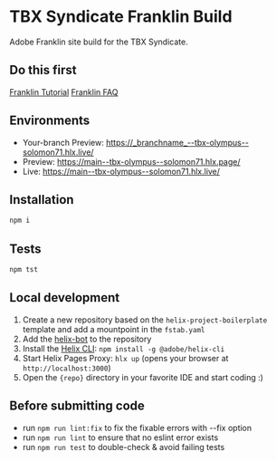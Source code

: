 # TBX Syndicate Franklin Build

Adobe Franklin site build for the TBX Syndicate.

## Do this first

[Franklin Tutorial](https://www.hlx.live/developer/tutorial "Adobe Franklin Tutorial")
[Franklin FAQ](https://www.hlx.live/docs/faq "Adobe Franklin FAQ")

## Environments

- Your-branch Preview: https://_branchname_--tbx-olympus--solomon71.hlx.live/
- Preview: https://main--tbx-olympus--solomon71.hlx.page/
- Live: https://main--tbx-olympus--solomon71.hlx.live/

## Installation

```sh
npm i
```

## Tests

```sh
npm tst
```

## Local development

1. Create a new repository based on the `helix-project-boilerplate` template and add a mountpoint in the `fstab.yaml`
1. Add the [helix-bot](https://github.com/apps/helix-bot) to the repository
1. Install the [Helix CLI](https://github.com/adobe/helix-cli): `npm install -g @adobe/helix-cli`
1. Start Helix Pages Proxy: `hlx up` (opens your browser at `http://localhost:3000`)
1. Open the `{repo}` directory in your favorite IDE and start coding :)

## Before submitting code 
- run `npm run lint:fix` to fix the fixable errors with --fix option
- run `npm run lint` to ensure that no eslint error exists
- run `npm run test` to double-check & avoid failing tests
